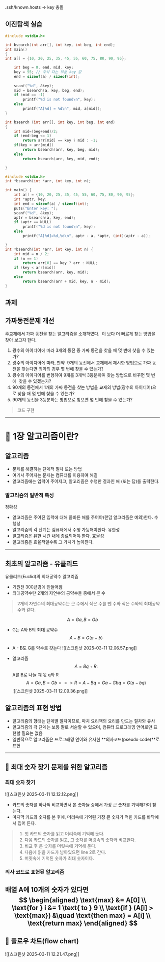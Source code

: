 .ssh/known.hosts -> key 충돌 

## 이진탐색 실습
```c
#include <stdio.h>

int bsearch(int arr[], int key, int beg, int end);
int main()
{
int a[] = {10, 20, 25, 35, 45, 55, 60, 75, 80, 90, 95};

	int beg = 0, end, mid, key;
	key = 55; // 주석 다는 부분 key 값
	end = sizeof(a) / sizeof(int);
	
	scanf("%d", &key);
	mid = bsearch(a, key, beg, end);
	if (mid == -1)
		printf("%d is not found\n", key);
	else
		printf("A[%d] = %d\n", mid, a[mid]);
}

int bsearch (int arr[], int key, int beg, int end)
{
	int mid=(beg+end)/2;
	if (end-beg <= 1)
		return arr[mid] == key ? mid : -1;
	if(key < arr[mid])
		return bsearch(arr, key, beg, mid);
	else
		return bsearch(arr, key, mid, end);

}
```


```c
#include <stdio.h>
int *bsearch(int *arr, int key, int n);

int main() {
	int a[] = {10, 20, 25, 35, 45, 55, 60, 75, 80, 90, 95};
	int *aptr, key;
	int end = sizeof(a) / sizeof(int);
	puts("Enter key: ");
	scanf("%d", &key);
	aptr = bsearch(a, key, end);
	if (aptr == NULL)
		printf("%d is not found\n", key);
	else
		printf("A[%d]=%d,%d\n", aptr - a, *aptr, (int)(aptr - a));

}
int *bsearch(int *arr, int key, int n) {
	int mid = n / 2;
	if (n == 1)
		return arr[0] == key ? arr : NULL;
	if (key < arr[mid])
		return bsearch(arr, key, mid);
	else
		return bsearch(arr + mid, key, n - mid);
}
```
## 과제
## 가짜동전문제 개선

주교재에서 가짜 동전을 찾는 알고리즘을 소개하였다.  이 보다 더 빠르게 찾는 방법을 찾아 보고자 한다.

1. 광수의 아이디어에 따라 3개의 동전 중 가짜 동전을 찾을 때 몇 번에 찾을 수 있는가?
2. 광수의 아이디어에 따라, 만약  9개의 동전에서 교재에서 제시한 방법으로 가짜 동전을 찾는다면 최악의 경우 몇 번에 찾을 수 있는가?
3. 광수의 아이디어를 변형하여 9개를 3개씩 3등분하여 찾는 방법으로 바꾸면 몇 번에  찾을 수 있겠는가?
4. 90개의 동전에서 1개의 가짜 동전을 찾는 방법을 교재의 방법(광수의 아이디어)으로 찾을 때 몇 번에 찾을 수 있는가?
5. 90개의 동전을 3등분하는 방법으로 찾으면 몇 번에 찾을 수 있는가?

> 코드 구현

---

# 📌 1장 알고리즘이란?
## 알고리즘
- 문제를 해결하는 단계적 절차 또는 방법
- 여기서 주어지는 문제는 컴퓨터를 이용하여 해결
- 알고리즘에는 입력이 주어지고, 알고리즘은 수행한 결과인 해 (또는 답)를 출력한다.
### 알고리즘의 일반적 특성
정확성
- 알고리즘은 주어진 입력에 대해 올바른 해를 주어야(랜덤 알고리즘은 예외)한다.
수행성
- 알고리즘의 각 단계는 컴퓨터에서 수행 가능해야한다.
유한성
- 알고리즘은 유한 시간 내에 종료되어야 한다.
효율성
- 알고리즘은 효율적일수록 그 가치가 높아진다.

---
## 최초의 알고리즘 - 유클리드
유클리드(Euclid)의 최대공약수 알고리즘
- 기원전 300년경에 만들어짐
- 최대공약수란 2개의 자연수의 공약수들 중에서 큰 수 

> 2개의 자연수의 최대공약수는 큰 수에서 작은 수를 뺀 수와 작은 수와의 최대공약수와 같다.

$$
A = Ga, B = Gb 
$$
- G는 A와 B의 최대 공약수
$$
A - B = G(a-b)
$$
- A - B도 G를 약수로 갖는다
![[스크린샷 2025-03-11 12.06.57.png]]

- 알고리즘
$$
A = Bq + R : 
$$
A를 B로 나눌 떄 몫 q와 R
$$
A = Ga, B =Gb ==> R = A - Bq = Ga - Gbq = G(a-bq)
$$
![[스크린샷 2025-03-11 12.09.36.png]]

## 알고리즘의 표현 방법
- 알고리즘의 형태는 단계별 절차이므로, 마치 요리책의 요리를 만드는 절차와 유사
- 알고리즘의 각 단계는 보통 말로 서술할 수 있으며, 컴퓨터 프로그래밍 언어로만 표현할 필요는 없음
- 일반적으로 알고리즘은 프로그래밍 언어와 유사한 **의사코드(pseudo code)**로 표현

---
## 📌 최대 숫자 찾기 문제를 위한 알고리즘
### 최대 숫자 찾기 
![[스크린샷 2025-03-11 12.12.12.png]]
- 카드의 숫자를 하나씩 비교하면서 본 숫자들 중에서 가장 큰 숫자를 기억해가며 찾는다.
- 마지막 카드의 숫자를 본 후에, 머리속에 기억된 가장 큰 숫자가 적힌 카드를 바닥에서 집어 든다.

> 1. 첫 카드의 숫자를 읽고 머리속에 기억해 둔다.
> 2. 다음 카드의 숫자를 읽고, 그 숫자를 머릿속의 숫자와 비교한다.
> 3. 비교 후 큰 숫자를 머릿속에 기억해 둔다.
> 4. 다음에 읽을 카드가 남아있으면 line 2로 간다.
> 5. 머릿속에 기억된 숫자가 최대 숫자이다.

### 의사 코드로 표현된 알고리즘
배열 A에 10개의 숫자가 있다면 
$$
\begin{aligned}
\text{max} &= A[0] \\
\text{for } i &= 1 \text{ to } 9 \\
\text{if } (A[i] > \text{max}) &\quad \text{then max} = A[i] \\
\text{return max}
\end{aligned}
$$
---
## 📌 플로우 차트(flow chart)

![[스크린샷 2025-03-11 12.21.47.png]]